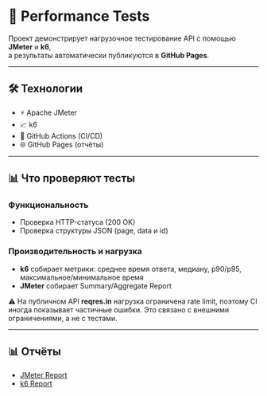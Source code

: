 # 🚀 Performance Tests

Проект демонстрирует нагрузочное тестирование API с помощью **JMeter** и **k6**,  
а результаты автоматически публикуются в **GitHub Pages**.

---

## 🛠 Технологии

- ⚡ Apache JMeter  
- 📈 k6  
- 🤖 GitHub Actions (CI/CD)  
- 🌐 GitHub Pages (отчёты)

---

## 📊 Что проверяют тесты

### Функциональность
- Проверка HTTP-статуса (200 OK)  
- Проверка структуры JSON (page, data и id)  

### Производительность и нагрузка
- **k6** собирает метрики: среднее время ответа, медиану, p90/p95, максимальное/минимальное время  
- **JMeter** собирает Summary/Aggregate Report  

⚠️ На публичном API **reqres.in** нагрузка ограничена rate limit, поэтому CI иногда показывает частичные ошибки. Это связано с внешними ограничениями, а не с тестами.   

---

## 📊 Отчёты
- [JMeter Report](https://niiksolo.github.io/performance-tests/jmeter/)  
- [k6 Report](https://niiksolo.github.io/performance-tests/k6/)